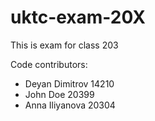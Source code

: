# uktc-exam-20X

This is exam for class 203

Code contributors:
- Deyan Dimitrov 14210
- John Doe 20399
- Anna Iliyanova 20304